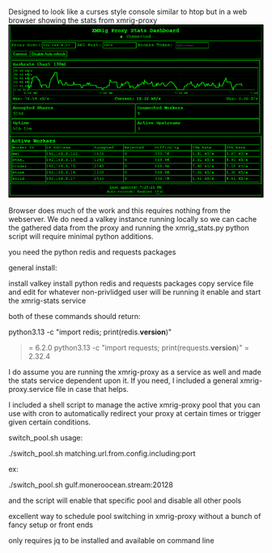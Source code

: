 Designed to look like a curses style console similar to htop but in a web browser showing the stats from xmrig-proxy
![Model](https://github.com/mxhess/xmrig-stats/blob/main/Screenshot.png)


Browser does much of the work and this requires nothing from the webserver.
We do need a valkey instance running locally so we can cache the gathered data from the proxy
and running the xmrig_stats.py python script will require minimal python additions.

you need the python redis and requests packages

general install:

install valkey
install python redis and requests packages
copy service file and edit for whatever non-privlidged user will be running it
enable and start the xmrig-stats service

both of these commands should return:

python3.13 -c "import redis; print(redis.__version__)"
 >= 6.2.0
python3.13 -c "import requests; print(requests.__version__)"
 >= 2.32.4


I do assume you are running the xmrig-proxy as a service as well and made the stats service dependent upon it.
If you need, I included a general xmrig-proxy.service file in case that helps.

I included a shell script to manage the active xmrig-proxy pool that you can use with cron to automatically redirect your proxy at certain times or trigger given certain conditions.

switch_pool.sh usage:

./switch_pool.sh matching.url.from.config.including:port

ex:

./switch_pool.sh gulf.moneroocean.stream:20128

and the script will enable that specific pool and disable all other pools

excellent way to schedule pool switching in xmrig-proxy without a bunch of fancy setup or front ends

only requires jq to be installed and available on command line


